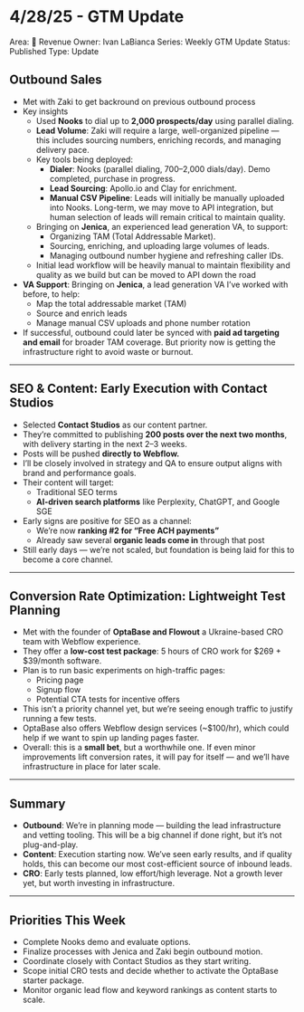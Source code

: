 # 4/28/25 - GTM Update

Area: 🤑 Revenue
Owner: Ivan LaBianca
Series: Weekly GTM Update
Status: Published
Type: Update

## Outbound Sales

- Met with Zaki to get backround on previous outbound process
- Key insights
    - Used **Nooks** to dial up to **2,000 prospects/day** using parallel dialing.
    - **Lead Volume**: Zaki will require a large, well-organized pipeline — this includes sourcing numbers, enriching records, and managing delivery pace.
    - Key tools being deployed:
        - **Dialer**: Nooks (parallel dialing, 700–2,000 dials/day). Demo completed, purchase in progress.
        - **Lead Sourcing**: Apollo.io and Clay for enrichment.
        - **Manual CSV Pipeline**: Leads will initially be manually uploaded into Nooks. Long-term, we may move to API integration, but human selection of leads will remain critical to maintain quality.
    - Bringing on **Jenica**, an experienced lead generation VA, to support:
        - Organizing TAM (Total Addressable Market).
        - Sourcing, enriching, and uploading large volumes of leads.
        - Managing outbound number hygiene and refreshing caller IDs.
    - Initial lead workflow will be heavily manual to maintain flexibility and quality as we build but can be moved to API down the road
- **VA Support**: Bringing on **Jenica**, a lead generation VA I’ve worked with before, to help:
    - Map the total addressable market (TAM)
    - Source and enrich leads
    - Manage manual CSV uploads and phone number rotation
- If successful, outbound could later be synced with **paid ad targeting and email** for broader TAM coverage. But priority now is getting the infrastructure right to avoid waste or burnout.

---

## SEO & Content: Early Execution with Contact Studios

- Selected **Contact Studios** as our content partner.
- They’re committed to publishing **200 posts over the next two months**, with delivery starting in the next 2–3 weeks.
- Posts will be pushed **directly to Webflow.**
- I’ll be closely involved in strategy and QA to ensure output aligns with brand and performance goals.
- Their content will target:
    - Traditional SEO terms
    - **AI-driven search platforms** like Perplexity, ChatGPT, and Google SGE
- Early signs are positive for SEO as a channel:
    - We’re now **ranking #2 for “Free ACH payments”**
    - Already saw several **organic leads come in** through that post
- Still early days — we’re not scaled, but foundation is being laid for this to become a core channel.

---

## Conversion Rate Optimization: Lightweight Test Planning

- Met with the founder of **OptaBase and Flowout** a Ukraine-based CRO team with Webflow experience.
- They offer a **low-cost test package**: 5 hours of CRO work for $269 + $39/month software.
- Plan is to run basic experiments on high-traffic pages:
    - Pricing page
    - Signup flow
    - Potential CTA tests for incentive offers
- This isn’t a priority channel yet, but we’re seeing enough traffic to justify running a few tests.
- OptaBase also offers Webflow design services (~$100/hr), which could help if we want to spin up landing pages faster.
- Overall: this is a **small bet**, but a worthwhile one. If even minor improvements lift conversion rates, it will pay for itself — and we’ll have infrastructure in place for later scale.

---

## Summary

- **Outbound**: We’re in planning mode — building the lead infrastructure and vetting tooling. This will be a big channel if done right, but it’s not plug-and-play.
- **Content**: Execution starting now. We’ve seen early results, and if quality holds, this can become our most cost-efficient source of inbound leads.
- **CRO**: Early tests planned, low effort/high leverage. Not a growth lever yet, but worth investing in infrastructure.

---

## Priorities This Week

- Complete Nooks demo and evaluate options.
- Finalize processes with Jenica and Zaki begin outbound motion.
- Coordinate closely with Contact Studios as they start writing.
- Scope initial CRO tests and decide whether to activate the OptaBase starter package.
- Monitor organic lead flow and keyword rankings as content starts to scale.